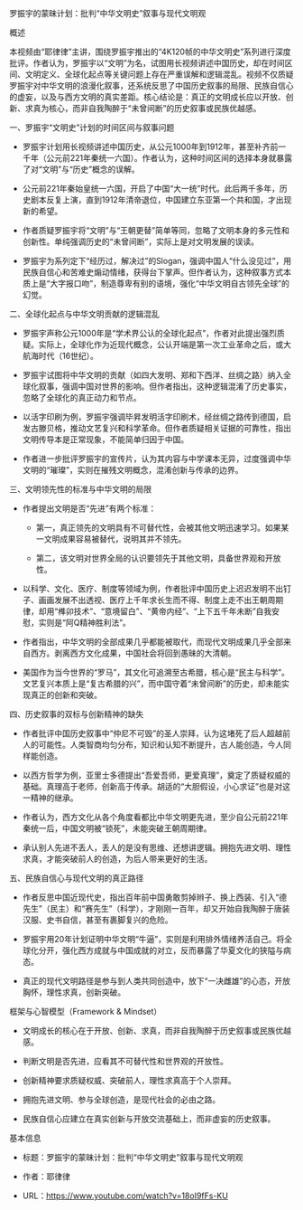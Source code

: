 罗振宇的蒙昧计划：批判“中华文明史”叙事与现代文明观

概述

本视频由“耶律律”主讲，围绕罗振宇推出的“4K120帧的中华文明史”系列进行深度批评。作者认为，罗振宇以“文明”为名，试图用长视频讲述中国历史，却在时间区间、文明定义、全球化起点等关键问题上存在严重误解和逻辑混乱。视频不仅质疑罗振宇对中华文明的浪漫化叙事，还系统反思了中国历史叙事的局限、民族自信心的虚妄，以及与西方文明的真实差距。核心结论是：真正的文明成长应以开放、创新、求真为核心，而非自我陶醉于“未曾间断”的历史叙事或民族优越感。

一、罗振宇“文明史”计划的时间区间与叙事问题

- 罗振宇计划用长视频讲述中国历史，从公元1000年到1912年，甚至补齐前一千年（公元前221年秦统一六国）。作者认为，这种时间区间的选择本身就暴露了对“文明”与“历史”概念的误解。
    
- 公元前221年秦始皇统一六国，开启了中国“大一统”时代。此后两千多年，历史剧本反复上演，直到1912年清帝退位，中国建立东亚第一个共和国，才出现新的希望。
    
- 作者质疑罗振宇将“文明”与“王朝更替”简单等同，忽略了文明本身的多元性和创新性。单纯强调历史的“未曾间断”，实际上是对文明发展的误读。
    
- 罗振宇为系列定下“经历过，解决过”的Slogan，强调中国人“什么没见过”，用民族自信心和苦难史煽动情绪，获得台下掌声。但作者认为，这种叙事方式本质上是“大字报口吻”，制造尊卑有别的语境，强化“中华文明自古领先全球”的幻觉。
    

二、全球化起点与中华文明贡献的逻辑混乱

- 罗振宇声称公元1000年是“学术界公认的全球化起点”，作者对此提出强烈质疑。实际上，全球化作为近现代概念，公认开端是第一次工业革命之后，或大航海时代（16世纪）。
    
- 罗振宇试图将中华文明的贡献（如四大发明、郑和下西洋、丝绸之路）纳入全球化叙事，强调中国对世界的影响。但作者指出，这种逻辑混淆了历史事实，忽略了全球化的真正动力和节点。
    
- 以活字印刷为例，罗振宇强调毕昇发明活字印刷术，经丝绸之路传到德国，启发古滕贝格，推动文艺复兴和科学革命。但作者质疑相关证据的可靠性，指出文明传导本是正常现象，不能简单归因于中国。
    
- 作者进一步批评罗振宇的宣传片，认为其内容与中学课本无异，过度强调中华文明的“璀璨”，实则在摧残文明概念，混淆创新与传承的边界。
    

三、文明领先性的标准与中华文明的局限

- 作者提出文明是否“先进”有两个标准：
    
    - 第一，真正领先的文明具有不可替代性，会被其他文明迅速学习。如果某一文明成果容易被替代，说明其并不领先。
        
    - 第二，该文明对世界全局的认识要领先于其他文明，具备世界观和开放性。
        
- 以科学、文化、医疗、制度等领域为例，作者批评中国历史上迟迟发明不出钉子、画画发展不出透视、医疗上千年求长生而不得、制度上走不出王朝周期律，却用“榫卯技术”、“意境留白”、“黄帝内经”、“上下五千年未断”自我安慰，实则是“阿Q精神胜利法”。
    
- 作者指出，中华文明的全部成果几乎都能被取代，而现代文明成果几乎全部来自西方。剥离西方文化成果，中国社会将回到愚昧的大清朝。
    
- 美国作为当今世界的“罗马”，其文化可追溯至古希腊，核心是“民主与科学”。文艺复兴本质上是“复古希腊的兴”，而中国守着“未曾间断”的历史，却未能实现真正的创新和突破。
    

四、历史叙事的双标与创新精神的缺失

- 作者批评中国历史叙事中“仲尼不可毁”的圣人崇拜，认为这堵死了后人超越前人的可能性。人类智商均匀分布，知识和认知不断提升，古人能创造，今人同样能创造。
    
- 以西方哲学为例，亚里士多德提出“吾爱吾师，更爱真理”，奠定了质疑权威的基础。真理高于老师，创新高于传承。胡适的“大胆假设，小心求证”也是对这一精神的继承。
    
- 作者认为，西方文化从各个角度看都比中华文明更先进，至少自公元前221年秦统一后，中国文明被“锁死”，未能突破王朝周期律。
    
- 承认别人先进不丢人，丢人的是没有思维、还想讲逻辑。拥抱先进文明、理性求真，才能突破前人的创造，为后人带来更好的生活。
    

五、民族自信心与现代文明的真正路径

- 作者反思中国近现代史，指出百年前中国勇敢剪掉辫子、换上西装、引入“德先生”（民主）和“赛先生”（科学），才刚刚一百年，却又开始自我陶醉于唐装汉服、史书自信，甚至有裹脚复兴的危险。
    
- 罗振宇用20年计划证明中华文明“牛逼”，实则是利用排外情绪养活自己。将全球化分开，强化西方成就与中国成就的对立，反而暴露了华夏文化的狭隘与病态。
    
- 真正的现代文明路径是参与到人类共同创造中，放下“一决雌雄”的心态，开放胸怀，理性求真，创新突破。
    

框架与心智模型（Framework & Mindset）

- 文明成长的核心在于开放、创新、求真，而非自我陶醉于历史叙事或民族优越感。
    
- 判断文明是否先进，应看其不可替代性和世界观的开放性。
    
- 创新精神要求质疑权威、突破前人，理性求真高于个人崇拜。
    
- 拥抱先进文明、参与全球创造，是现代社会的必由之路。
    
- 民族自信心应建立在真实创新与开放交流基础上，而非虚妄的历史叙事。
    

基本信息

- 标题：罗振宇的蒙昧计划：批判“中华文明史”叙事与现代文明观
    
- 作者：耶律律
    
- URL：https://www.youtube.com/watch?v=18oI9fFs-KU